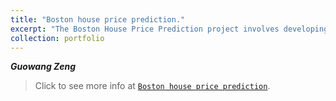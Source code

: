 ```yaml
---
title: "Boston house price prediction."
excerpt: "The Boston House Price Prediction project involves developing a machine learning model to predict housing prices in the Boston area. By analyzing various features such as crime rate, number of rooms, and proximity to employment centers, we aim to accurately estimate property values. Through data preprocessing, model training, and evaluation, our goal is to create a reliable prediction model that can assist in real estate decision-making. The project aims to provide valuable insights into the factors influencing housing prices and contribute to the field of real estate analytics.![houseprice](/images/houseprice.png){: .align-center width'350px'}"
collection: portfolio
---
```


***Guowang Zeng***


> Click to see more info at [`Boston house price prediction`](/files/houseprice.html "see it on html").
